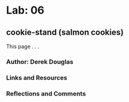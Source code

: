 # Lab: 06

## cookie-stand (salmon cookies)

This page . . .

### Author: Derek Douglas

### Links and Resources

### Reflections and Comments
